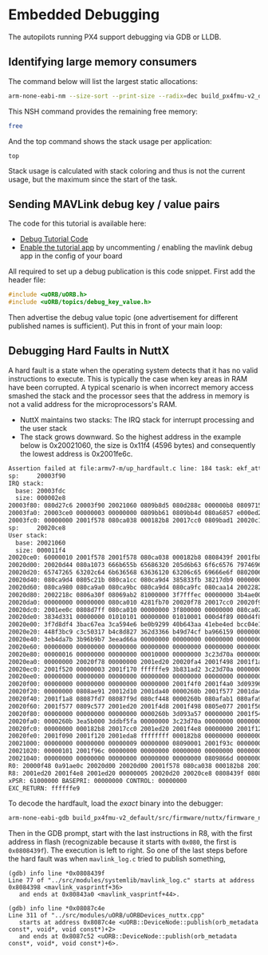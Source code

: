 # Embedded Debugging

The autopilots running PX4 support debugging via GDB or LLDB.

## Identifying large memory consumers

The command below will list the largest static allocations:

<div class="host-code"></div>

```bash
arm-none-eabi-nm --size-sort --print-size --radix=dec build_px4fmu-v2_default/src/firmware/nuttx/firmware_nuttx | grep " [bBdD] "
```

This NSH command provides the remaining free memory:

```bash
free
```

And the top command shows the stack usage per application:

```
top
```

Stack usage is calculated with stack coloring and thus is not the current usage, but the maximum since the start of the task.

## Sending MAVLink debug key / value pairs

The code for this tutorial is available here:

  * [Debug Tutorial Code](https://github.com/PX4/Firmware/blob/master/src/examples/px4_mavlink_debug/px4_mavlink_debug.c)
  * [Enable the tutorial app](https://github.com/PX4/Firmware/tree/master/cmake/configs) by uncommenting / enabling the mavlink debug app in the config of your board

All required to set up a debug publication is this code snippet. First add the header file:

<div class="host-code"></div>

```C
#include <uORB/uORB.h>
#include <uORB/topics/debug_key_value.h>
```

Then advertise the debug value topic (one advertisement for different published names is sufficient). Put this in front of your main loop:


## Debugging Hard Faults in NuttX

A hard fault is a state when the operating system detects that it has no valid instructions to execute. This is typically the case when key areas in RAM have been corrupted. A typical scenario is when incorrect memory access smashed the stack and the processor sees that the address in memory is not a valid address for the microprocessors's RAM.

  * NuttX maintains two stacks: The IRQ stack for interrupt processing and the user stack
  * The stack grows downward. So the highest address in the example below is 0x20021060, the size is 0x11f4 (4596 bytes) and consequently the lowest address is 0x2001fe6c.

```bash
Assertion failed at file:armv7-m/up_hardfault.c line: 184 task: ekf_att_pos_estimator
sp:     20003f90
IRQ stack:
  base: 20003fdc
  size: 000002e8
20003f80: 080d27c6 20003f90 20021060 0809b8d5 080d288c 000000b8 08097155 00000010
20003fa0: 20003ce0 00000003 00000000 0809bb61 0809bb4d 080a6857 e000ed24 080a3879
20003fc0: 00000000 2001f578 080ca038 000182b8 20017cc0 0809bad1 20020c14 00000000
sp:     20020ce8
User stack:
  base: 20021060
  size: 000011f4
20020ce0: 60000010 2001f578 2001f578 080ca038 000182b8 0808439f 2001fb88 20020d4c
20020d00: 20020d44 080a1073 666b655b 65686320 205d6b63 6f6c6576 79746963 76696420
20020d20: 65747265 63202c64 6b636568 63636120 63206c65 69666e6f 08020067 0805c4eb
20020d40: 080ca9d4 0805c21b 080ca1cc 080ca9d4 385833fb 38217db9 00000000 080ca964
20020d60: 080ca980 080ca9a0 080ca9bc 080ca9d4 080ca9fc 080caa14 20022824 00000002
20020d80: 2002218c 0806a30f 08069ab2 81000000 3f7fffec 00000000 3b4ae00c 3b12eaa6
20020da0: 00000000 00000000 080ca010 4281fb70 20020f78 20017cc0 20020f98 20017cdc
20020dc0: 2001ee0c 0808d7ff 080ca010 00000000 3f800000 00000000 080ca020 3aa35c4e
20020de0: 3834d331 00000000 01010101 00000000 01010001 000d4f89 000d4f89 000f9fda
20020e00: 3f7d8df4 3bac67ea 3ca594e6 be0b9299 40b643aa 41ebe4ed bcc04e1b 43e89c96
20020e20: 448f3bc9 c3c50317 b4c8d827 362d3366 b49d74cf ba966159 00000000 00000000
20020e40: 3eb4da7b 3b96b9b7 3eead66a 00000000 00000000 00000000 00000000 00000000
20020e60: 00000000 00000000 00000000 00000000 00000000 00000000 00000000 00000000
20020e80: 00000016 00000000 00000000 00010000 00000000 3c23d70a 00000000 00000000
20020ea0: 00000000 20020f78 00000000 2001ed20 20020fa4 2001f498 2001f1a8 2001f500
20020ec0: 2001f520 00000003 2001f170 ffffffe9 3b831ad2 3c23d70a 00000000 00000000
20020ee0: 00000000 00000000 00000000 00000000 00000000 00000000 00000000 00000000
20020f00: 00000000 00000000 00000000 00000000 2001f4f0 2001f4a0 3d093964 00000001
20020f20: 00000000 0808ae91 20012d10 2001da40 0000260b 2001f577 2001da40 0000260b
20020f40: 2001f1a8 08087fd7 08087f9d 080cf448 0000260b 080afab1 080afa9d 00000003
20020f60: 2001f577 0809c577 2001ed20 2001f4d8 2001f498 0805e077 2001f568 20024540
20020f80: 00000000 00000000 00000000 0000260b 3d093a57 00000000 2001f540 2001f4f0
20020fa0: 0000260b 3ea5b000 3ddbf5fa 00000000 3c23d70a 00000000 00000000 000f423f
20020fc0: 00000000 000182b8 20017cc0 2001ed20 2001f4e8 00000000 2001f120 0805ea0d
20020fe0: 2001f090 2001f120 2001eda8 ffffffff 000182b8 00000000 00000000 00000000
20021000: 00000000 00000000 00000009 00000000 08090001 2001f93c 0000000c 00000000
20021020: 00000101 2001f96c 00000000 00000000 00000000 00000000 00000000 00000000
20021040: 00000000 00000000 00000000 00000000 00000000 0809866d 00000000 00000000
R0: 20000f48 0a91ae0c 20020d00 20020d00 2001f578 080ca038 000182b8 20017cc0
R8: 2001ed20 2001f4e8 2001ed20 00000005 20020d20 20020ce8 0808439f 08087c4e
xPSR: 61000000 BASEPRI: 00000000 CONTROL: 00000000
EXC_RETURN: ffffffe9
```

To decode the hardfault, load the *exact* binary into the debugger:

<div class="host-code"></div>

```bash
arm-none-eabi-gdb build_px4fmu-v2_default/src/firmware/nuttx/firmware_nuttx
```

Then in the GDB prompt, start with the last instructions in R8, with the first address in flash (recognizable because it starts with `0x080`, the first is `0x0808439f`). The execution is left to right. So one of the last steps before the hard fault was when ```mavlink_log.c``` tried to publish something, 

<div class="host-code"></div>

```gdb
(gdb) info line *0x0808439f
Line 77 of "../src/modules/systemlib/mavlink_log.c" starts at address 0x8084398 <mavlink_vasprintf+36>
   and ends at 0x80843a0 <mavlink_vasprintf+44>.
```

<div class="host-code"></div>

```gdb
(gdb) info line *0x08087c4e
Line 311 of "../src/modules/uORB/uORBDevices_nuttx.cpp"
   starts at address 0x8087c4e <uORB::DeviceNode::publish(orb_metadata const*, void*, void const*)+2>
   and ends at 0x8087c52 <uORB::DeviceNode::publish(orb_metadata const*, void*, void const*)+6>.
```
